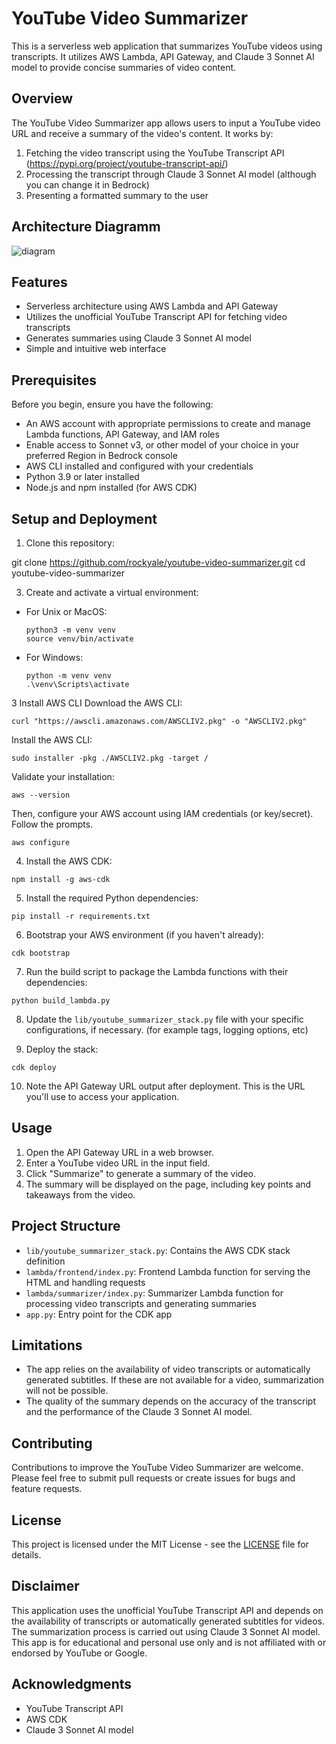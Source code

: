 # YouTube Video Summarizer

This is a serverless web application that summarizes YouTube videos using transcripts. It utilizes AWS Lambda, API Gateway, and Claude 3 Sonnet AI model to provide concise summaries of video content.

## Overview

The YouTube Video Summarizer app allows users to input a YouTube video URL and receive a summary of the video's content. It works by:

1. Fetching the video transcript using the YouTube Transcript API (https://pypi.org/project/youtube-transcript-api/)
2. Processing the transcript through Claude 3 Sonnet AI model (although you can change it in Bedrock)
3. Presenting a formatted summary to the user

## Architecture Diagramm

![diagram](https://github.com/rockyale/youtube-video-summarizer/assets/133587264/a14b16c6-2226-4a20-82e1-76f04ef596cb)

## Features

- Serverless architecture using AWS Lambda and API Gateway
- Utilizes the unofficial YouTube Transcript API for fetching video transcripts
- Generates summaries using Claude 3 Sonnet AI model
- Simple and intuitive web interface

## Prerequisites

Before you begin, ensure you have the following:

- An AWS account with appropriate permissions to create and manage Lambda functions, API Gateway, and IAM roles
- Enable access to Sonnet v3, or other model of your choice in your preferred Region in Bedrock console
- AWS CLI installed and configured with your credentials
- Python 3.9 or later installed
- Node.js and npm installed (for AWS CDK)

## Setup and Deployment
1. Clone this repository:

git clone https://github.com/rockyale/youtube-video-summarizer.git
cd youtube-video-summarizer

3. Create and activate a virtual environment:
- For Unix or MacOS:
  ```
  python3 -m venv venv
  source venv/bin/activate
  ```
- For Windows:
  ```
  python -m venv venv
  .\venv\Scripts\activate
  ```

3 Install AWS CLI
Download the AWS CLI:
```
curl "https://awscli.amazonaws.com/AWSCLIV2.pkg" -o "AWSCLIV2.pkg"
```
Install the AWS CLI:
```
sudo installer -pkg ./AWSCLIV2.pkg -target /
```

Validate your installation:
```
aws --version
```
Then, configure your AWS account using IAM credentials (or key/secret). Follow the prompts.
```
aws configure
```
4. Install the AWS CDK:
```
npm install -g aws-cdk
```
5. Install the required Python dependencies:
```
pip install -r requirements.txt
```
6. Bootstrap your AWS environment (if you haven't already):
```
cdk bootstrap
```
7. Run the build script to package the Lambda functions with their dependencies:
```
python build_lambda.py
```
8. Update the `lib/youtube_summarizer_stack.py` file with your specific configurations, if necessary. (for example tags, logging options, etc)

9. Deploy the stack:
```
cdk deploy
```
10. Note the API Gateway URL output after deployment. This is the URL you'll use to access your application.
    
## Usage

1. Open the API Gateway URL in a web browser.
2. Enter a YouTube video URL in the input field.
3. Click "Summarize" to generate a summary of the video.
4. The summary will be displayed on the page, including key points and takeaways from the video.

## Project Structure

- `lib/youtube_summarizer_stack.py`: Contains the AWS CDK stack definition
- `lambda/frontend/index.py`: Frontend Lambda function for serving the HTML and handling requests
- `lambda/summarizer/index.py`: Summarizer Lambda function for processing video transcripts and generating summaries
- `app.py`: Entry point for the CDK app

## Limitations

- The app relies on the availability of video transcripts or automatically generated subtitles. If these are not available for a video, summarization will not be possible.
- The quality of the summary depends on the accuracy of the transcript and the performance of the Claude 3 Sonnet AI model.

## Contributing

Contributions to improve the YouTube Video Summarizer are welcome. Please feel free to submit pull requests or create issues for bugs and feature requests.

## License

This project is licensed under the MIT License - see the [LICENSE](LICENSE) file for details.

## Disclaimer

This application uses the unofficial YouTube Transcript API and depends on the availability of transcripts or automatically generated subtitles for videos. The summarization process is carried out using Claude 3 Sonnet AI model. This app is for educational and personal use only and is not affiliated with or endorsed by YouTube or Google.

## Acknowledgments

- YouTube Transcript API
- AWS CDK
- Claude 3 Sonnet AI model
